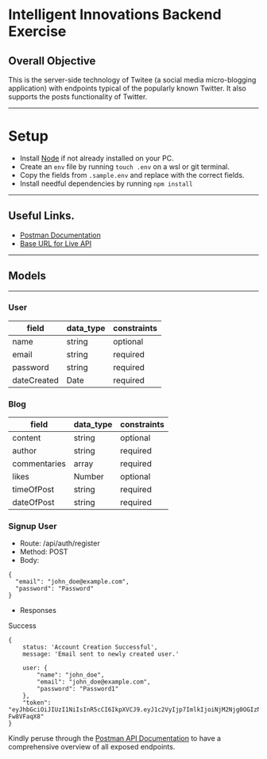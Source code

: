 # Intelligent Innovations Backend Exercise

## Overall Objective

This is the server-side technology of Twitee (a social media micro-blogging application) with endpoints typical of the popularly known Twitter. It also supports the posts functionality of Twitter.

---

# Setup

- Install [Node](https://nodejs.org/en/download/) if not already installed on your PC.
- Create an `env` file by running `touch .env` on a wsl or git terminal.
- Copy the fields from `.sample.env` and replace with the correct fields.
- Install needful dependencies by running `npm install`

---

## Useful Links.

- [Postman Documentation](https://documenter.getpostman.com/view/15118089/UyrGCuYQ)
- [Base URL for Live API](https://intelligent-innovations.onrender.com/)

---

## Models

---

### User

| field       | data_type | constraints |
| ----------- | --------- | ----------- |
| name        | string    | optional    |
| email       | string    | required    |
| password    | string    | required    |
| dateCreated | Date      | required    |

### Blog

| field        | data_type | constraints |
| ------------ | --------- | ----------- |
| content      | string    | optional    |
| author       | string    | required    |
| commentaries | array     | required    |
| likes        | Number    | optional    |
| timeOfPost   | string    | required    |
| dateOfPost   | string    | required    |

### Signup User

- Route: /api/auth/register
- Method: POST
- Body:

```
{
  "email": "john_doe@example.com",
  "password": "Password"
}
```

- Responses

Success

```
{
    status: 'Account Creation Successful',
    message: 'Email sent to newly created user.'

    user: {
        "name": "john_doe",
        "email": "john_doe@example.com",
        "password": "Password1"
    },
    "token": "eyJhbGciOiJIUzI1NiIsInR5cCI6IkpXVCJ9.eyJ1c2VyIjp7ImlkIjoiNjM2Njg0OGIzNGQ4OTIzYjA1NjM5NjJkIiwiZW1haWwiOiJheW9sdXdhbWlyYWNsZUBnbWFpbC5jb20ifSwiaWF0IjoxNjY3NjYyOTg5LCJleHAiOjE2Njc2NjY1ODl9.YPoI35Y5oJqdmIRBTWOm8scFR7sDDhCav-Fw8VFaqX8"
}
```

Kindly peruse through the [Postman API Documentation](https://documenter.getpostman.com/view/15118089/UyrGCuYQ) to have a comprehensive overview of all exposed endpoints.
